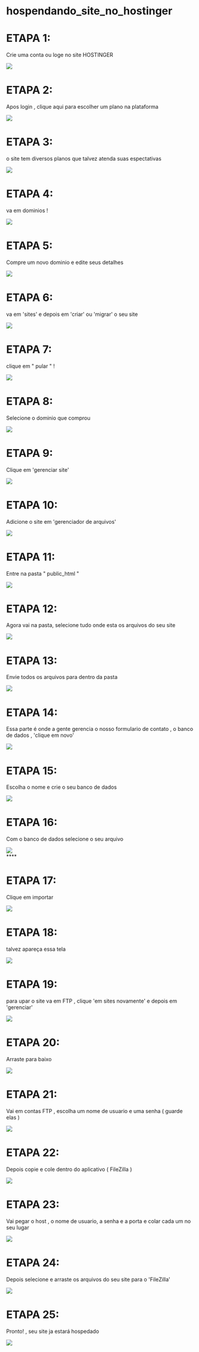 # hospendando_site_no_hostinger

# ETAPA 1:

Crie uma conta ou loge no site HOSTINGER

<div align="left">
  <img src="https://github.com/alexFerreiraRocha/etapas-hostinger/blob/main/1.png"\>
</div>

# ETAPA 2:

Apos login , clique aqui para escolher um plano na plataforma

<div align="left">
  <img src="https://github.com/alexFerreiraRocha/etapas-hostinger/blob/main/3.png"\>
</div>

# ETAPA 3:

o site tem diversos planos que talvez atenda suas espectativas

<div align="left">
  <img src="https://github.com/alexFerreiraRocha/etapas-hostinger/blob/main/4.png"\>
</div>

# ETAPA 4:

va em dominios !

<div align="left">
  <img src="https://github.com/alexFerreiraRocha/etapas-hostinger/blob/main/5.png"\>
</div>

# ETAPA 5:

Compre um novo dominio e edite seus detalhes 

<div align="left">
  <img src="https://github.com/alexFerreiraRocha/etapas-hostinger/blob/main/6.png"\>
</div>

# ETAPA 6:

va em 'sites' e depois em 'criar' ou 'migrar' o seu site

<div align="left">
  <img src="https://github.com/alexFerreiraRocha/etapas-hostinger/blob/main/7.png"\>
</div>

# ETAPA 7:

clique em " pular "  !

<div align="left">
  <img src="https://github.com/alexFerreiraRocha/etapas-hostinger/blob/main/8.png"\>
</div>

# ETAPA 8:

Selecione o dominio que comprou

<div align="left">
  <img src="https://github.com/alexFerreiraRocha/etapas-hostinger/blob/main/9.png"\>
</div>

# ETAPA 9:

Clique em 'gerenciar site'

<div align="left">
  <img src="https://github.com/alexFerreiraRocha/etapas-hostinger/blob/main/10.png"\>
</div>

# ETAPA 10:

Adicione o site em 'gerenciador de arquivos'

<div align="left">
  <img src="https://github.com/alexFerreiraRocha/etapas-hostinger/blob/main/11.png"\>
</div>

# ETAPA 11:

Entre na pasta " public_html " 

<div align="left">
  <img src="https://github.com/alexFerreiraRocha/etapas-hostinger/blob/main/12.png"\>
</div>

# ETAPA 12:

Agora vai na pasta, selecione tudo onde esta os arquivos do seu site 

<div align="left">
  <img src="https://github.com/alexFerreiraRocha/etapas-hostinger/blob/main/13.png"\>
</div>

# ETAPA 13:

 Envie todos os arquivos para dentro da pasta

<div align="left">
  <img src="https://github.com/alexFerreiraRocha/etapas-hostinger/blob/main/14.png"\>
</div>

# ETAPA 14:

Essa parte é onde a gente gerencia o nosso formulario de contato , o banco de dados , 'clique em novo' 

<div align="left">
  <img src="https://github.com/alexFerreiraRocha/etapas-hostinger/blob/main/15.png"\>
</div>

# ETAPA 15:

Escolha o nome e crie o seu banco de dados 

<div align="left">
  <img src="https://github.com/alexFerreiraRocha/etapas-hostinger/blob/main/16.png"\>
</div>

# ETAPA 16:

Com o banco de dados selecione o seu arquivo 

<div align="left">
  <img src="https://github.com/alexFerreiraRocha/etapas-hostinger/blob/main/17.png"\>
</div>****

# ETAPA 17:

Clique em importar 

<div align="left">
  <img src="https://github.com/alexFerreiraRocha/etapas-hostinger/blob/main/18.png"\>
</div>

# ETAPA 18:

talvez apareça essa tela 

<div align="left">
  <img src="https://github.com/alexFerreiraRocha/etapas-hostinger/blob/main/19.png"\>
</div>

# ETAPA 19:

para upar o site va em FTP , clique 'em sites novamente' e depois em 'gerenciar'

<div align="left">
  <img src="https://github.com/alexFerreiraRocha/etapas-hostinger/blob/main/20.png"\>
</div>

# ETAPA 20:

Arraste para baixo 

<div align="left">
  <img src="https://github.com/alexFerreiraRocha/etapas-hostinger/blob/main/21.png"\>
</div>

# ETAPA 21:

Vai em contas FTP , escolha um nome de usuario e uma senha ( guarde elas ) 

<div align="left">
  <img src="https://github.com/WenkerI/hospendando_site/blob/main/20.png"\>
</div>

# ETAPA 22:

Depois copie e cole dentro do aplicativo ( FileZilla )

<div align="left">
  <img src="https://github.com/WenkerI/hospendando_site/blob/main/21.png"\>
</div>

# ETAPA 23:

Vai pegar o host , o nome de usuario, a senha e a porta e colar cada um no seu lugar 

<div align="left">
  <img src="https://github.com/WenkerI/hospendando_site/blob/main/22.png"\>
</div>

# ETAPA 24:

Depois selecione e arraste os arquivos do seu site para o 'FileZilla'

<div align="left">
  <img src="https://github.com/WenkerI/hospendando_site/blob/main/23.png"\>
</div>

# ETAPA 25:

Pronto! , seu site ja estará hospedado 

<div align="left">
  <img src="https://github.com/WenkerI/hospendando_site/blob/main/24.png"\>
</div>
